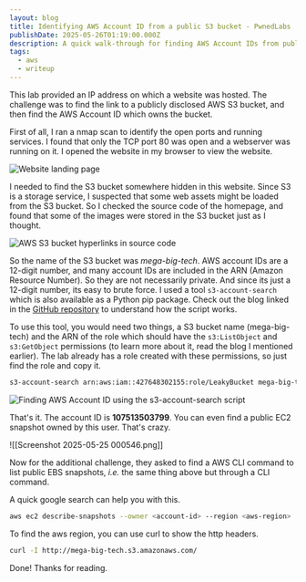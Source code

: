 ```yaml
---
layout: blog
title: Identifying AWS Account ID from a public S3 bucket - PwnedLabs
publishDate: 2025-05-26T01:19:00.000Z
description: A quick walk-through for finding AWS Account IDs from public AWS S3 buckets.
tags:
  - aws
  - writeup
---
```

This lab provided an IP address on which a website was hosted. The challenge was to find the link to a publicly disclosed AWS S3 bucket, and then find the AWS Account ID which owns the bucket.

First of all, I ran a nmap scan to identify the open ports and running services. I found that only the TCP port 80 was open and a webserver was running on it. I opened the website in my browser to view the website.

![Website landing page](/images/uploads/pasted-image-20250525223954.png)

I needed to find the S3 bucket somewhere hidden in this website. Since S3 is a storage service, I suspected that some web assets might be loaded from the S3 bucket. So I checked the source code of the homepage, and found that some of the images were stored in the S3 bucket just as I thought.

![AWS S3 bucket hyperlinks in source code](/images/uploads/pasted-image-20250525224349.png)

So the name of the S3 bucket was *mega-big-tech*. AWS account IDs are a 12-digit number, and many account IDs are included in the ARN (Amazon Resource Number). So they are not necessarily private. And since its just a 12-digit number, its easy to brute force. I used a tool `s3-account-search` which is also available as a Python pip package. Check out the blog linked in the [GitHub repository](https://github.com/WeAreCloudar/s3-account-search) to understand how the script works.

To use this tool, you would need two things, a S3 bucket name (mega-big-tech) and the ARN of the role which should have the `s3:ListObject` and `s3:GetObject` permissions (to learn more about it, read the blog I mentioned earlier). The lab already has a role created with these permissions, so just find the role and copy it.

```sh
s3-account-search arn:aws:iam::427648302155:role/LeakyBucket mega-big-tech
```

![Finding AWS Account ID using the s3-account-search script](/images/uploads/pasted-image-20250526011433.png)

That's it. The account ID is **107513503799**. You can even find a public EC2 snapshot owned by this user. That's crazy.

!\[[Screenshot 2025-05-25 000546.png]]

Now for the additional challenge, they asked to find a AWS CLI command to list public EBS snapshots, *i.e.* the same thing above but through a CLI command.

A quick google search can help you with this.

```sh
aws ec2 describe-snapshots --owner <account-id> --region <aws-region>
```

To find the aws region, you can use curl to show the http headers.

```sh
curl -I http://mega-big-tech.s3.amazonaws.com/
```

Done!
Thanks for reading.
